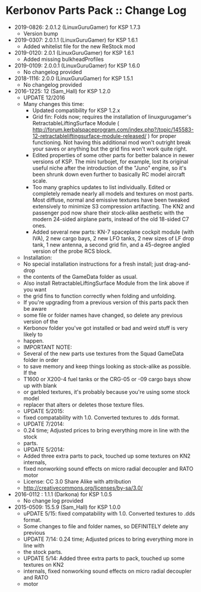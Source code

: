 # Kerbonov Parts Pack :: Change Log

* 2019-0826: 2.0.1.2 (LinuxGuruGamer) for KSP 1.7.3
	+ Version bump
* 2019-0307: 2.0.1.1 (LinuxGuruGamer) for KSP 1.6.1
	+ Added whitelist file for the new ReStock mod
* 2019-0120: 2.0.1 (LinuxGuruGamer) for KSP 1.6.1
	+ Added missing bulkheadProfiles
* 2019-0109: 2.0.0.1 (LinuxGuruGamer) for KSP 1.6.0
	+ No changelog provided
* 2018-1116: 2.0.0 (LinuxGuruGamer) for KSP 1.5.1
	+ No changelog provided
* 2016-1225: 12 (Sam_Hall) for KSP 1.2.0
	+ UPDATE 12/2016
	+ Many changes this time:
		- Updated compatibility for KSP 1.2.x
		- Grid fin: Folds now; requires the installation of linuxgurugamer's RetractableLiftingSurface Module ( <http://forum.kerbalspaceprogram.com/index.php?/topic/145583-12-retractableliftingsurface-module-released/> ) for proper functioning. Not having this additional mod won't outright break your saves or anything but the grid fins won't work quite right.
		- Edited properties of some other parts for better balance in newer versions of KSP. The mini turbojet, for example, lost its original useful niche after the introduction of the "Juno" engine, so it's been shrunk down even further to basically RC model aircraft scale.
		- Too many graphics updates to list individually. Edited or completely remade nearly all models and textures on most parts. Most diffuse, normal and emissive textures have been tweaked extensively to minimize S3 compression artifacting. The KN2 and passenger pod now share their stock-alike aesthetic with the modern 24-sided airplane parts, instead of the old 18-sided C7 ones.
		- Added several new parts: KN-7 spaceplane cockpit module (with IVA), 2 new cargo bays, 2 new LFO tanks, 2 new sizes of LF drop tank, 1 new antenna, a second grid fin, and a 45-degree angled version of the probe RCS block.
	+ Installation:
	+ No special installation instructions for a fresh install; just drag-and-drop
	+ the contents of the GameData folder as usual.
	+ Also install RetractableLiftingSurface Module from the link above if you want
	+ the grid fins to function correctly when folding and unfolding.
	+ If you're upgrading from a previous version of this parts pack then be aware
	+ some file or folder names have changed, so delete any previous version of the
	+ Kerbonov folder you've got installed or bad and weird stuff is very likely to
	+ happen.
	+ IMPORTANT NOTE:
	+ Several of the new parts use textures from the Squad GameData folder in order
	+ to save memory and keep things looking as stock-alike as possible. If the
	+ T1600 or X200-4 fuel tanks or the CRG-05 or -09 cargo bays show up with blank
	+ or garbled textures, it's probably because you're using some stock model
	+ replacer that alters or deletes those texture files.
	+ UPDATE 5/2015:
	+ fixed compatability with 1.0. Converted textures to .dds format.
	+ UPDATE 7/2014:
	+ 0.24 time; Adjusted prices to bring everything more in line with the stock
	+ parts.
	+ UPDATE 5/2014:
	+ Added three extra parts to pack, touched up some textures on KN2 internals,
	+ fixed nonworking sound effects on micro radial decoupler and RATO motor
	+ License: CC 3.0 Share Alike with attribution
	+ <http://creativecommons.org/licenses/by-sa/3.0/>
* 2016-0112 : 1.1.1 (Darkona) for KSP 1.0.5
	+ No change log provided
* 2015-0509: 15.5.9 (Sam_Hall) for KSP 1.0.0
	+ uPDATE 5/15: fixed compatability with 1.0. Converted textures to .dds format.
	+ Some changes to file and folder names, so DEFINITELY delete any previous
	+ UPDATE 7/14: 0.24 time; Adjusted prices to bring everything more in line with
	+ the stock parts.
	+ UPDATE 5/14: Added three extra parts to pack, touched up some textures on KN2
	+ internals, fixed nonworking sound effects on micro radial decoupler and RATO
	+ motor
